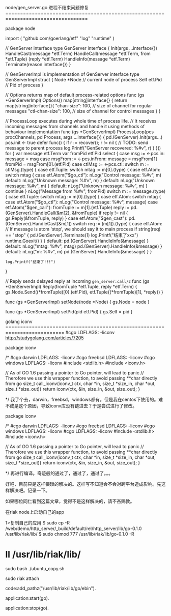 node/gen_server.go
进程不结束问题修复 ==================================================================================

package node

import (
    "github.com/goerlang/etf"
    "log"
    "runtime"
)

// GenServer interface
type GenServer interface {
    Init(args ...interface{})
    HandleCast(message *etf.Term)
    HandleCall(message *etf.Term, from *etf.Tuple) (reply *etf.Term)
    HandleInfo(message *etf.Term)
    Terminate(reason interface{})
}

// GenServerImpl is implementation of GenServer interface
type GenServerImpl struct {
    Node *Node   // current node of process
    Self etf.Pid // Pid of process
}

// Options returns map of default process-related options
func (gs *GenServerImpl) Options() map[string]interface{} {
    return map[string]interface{}{
        "chan-size":     100, // size of channel for regular messages
        "ctl-chan-size": 100, // size of channel for control messages
    }
}

// ProcessLoop executes during whole time of process life.
// It receives incoming messages from channels and handle it using methods of behaviour implementation
func (gs *GenServerImpl) ProcessLoop(pcs procChannels, pd Process, args ...interface{}) {
    pd.(GenServer).Init(args...)
    pcs.init <- true
    defer func() {
        if r := recover(); r != nil {
            // TODO: send message to parent process
            log.Printf("GenServer recovered: %#v", r)
        }
    }()
    for {
        var message etf.Term
        var fromPid etf.Pid
        select {
        case msg := <-pcs.in:
            message = msg
        case msgFrom := <-pcs.inFrom:
            message = msgFrom[1]
            fromPid = msgFrom[0].(etf.Pid)
        case ctlMsg := <-pcs.ctl:
            switch m := ctlMsg.(type) {
            case etf.Tuple:
                switch mtag := m[0].(type) {
                case etf.Atom:
                    switch mtag {
                    case etf.Atom("$go_ctl"):
                        nLog("Control message: %#v", m)
                    default:
                        nLog("Unknown message: %#v", m)
                    }
                default:
                    nLog("Unknown message: %#v", m)
                }
            default:
                nLog("Unknown message: %#v", m)
            }
            continue
        }
        nLog("Message from %#v", fromPid)
        switch m := message.(type) {
        case etf.Tuple:
            switch mtag := m[0].(type) {
            case etf.Atom:
                switch mtag {
                case etf.Atom("$go_ctl"):
                    nLog("Control message: %#v", message)
                case etf.Atom("$gen_call"):
                    fromTuple := m[1].(etf.Tuple)
                    reply := pd.(GenServer).HandleCall(&m[2], &fromTuple)
                    if reply != nil {
                        gs.Reply(&fromTuple, reply)
                    }
                case etf.Atom("$gen_cast"):
                    pd.(GenServer).HandleCast(&m[1])
                    switch req := (m[1]).(type) {
                    case etf.Atom:
                        // If message is atom 'stop', we should say it to main process
                        if string(req) == "stop" {
                            pd.(GenServer).Terminate(1)
                            log.Printf("结束了xxx")
                            runtime.Goexit()
                        }
                    }
                default:
                    pd.(GenServer).HandleInfo(&message)
                }
            default:
                nLog("mtag: %#v", mtag)
                pd.(GenServer).HandleInfo(&message)
            }
        default:
            nLog("m: %#v", m)
            pd.(GenServer).HandleInfo(&message)
        }
    }

    log.Printf("结束了!!!")
}

// Reply sends delayed reply at incoming `gen_server:call/2`
func (gs *GenServerImpl) Reply(fromTuple *etf.Tuple, reply *etf.Term) {
    gs.Node.Send((*fromTuple)[0].(etf.Pid), etf.Tuple{(*fromTuple)[1], *reply})
}

func (gs *GenServerImpl) setNode(node *Node) {
    gs.Node = node
}

func (gs *GenServerImpl) setPid(pid etf.Pid) {
    gs.Self = pid
}




golang iconv ==========================================================================
#cgo LDFLAGS: -liconv
http://studygolang.com/articles/7205

package iconv

/*
#cgo darwin LDFLAGS: -liconv
#cgo freebsd LDFLAGS: -liconv
#cgo windows LDFLAGS: -liconv
#include <stdlib.h>
#include <iconv.h>

// As of GO 1.6 passing a pointer to Go pointer, will lead to panic
// Therofore we use this wrapper function, to avoid passing **char directly from go
size_t call_iconv(iconv_t ctx, char *in, size_t *size_in, char *out, size_t *size_out){
        return iconv(ctx, &in, size_in, &out, size_out);
}

*/
我了个去，darwin，freebsd，windows都有。但是我在centos下使用的。难不成是这个原因，导致iconv库没有链进去？于是尝试进行了修改。

package iconv

/*
#cgo darwin LDFLAGS: -liconv
#cgo freebsd LDFLAGS: -liconv
#cgo windows LDFLAGS: -liconv
#cgo LDFLAGS: -liconv
#include <stdlib.h>
#include <iconv.h>

// As of GO 1.6 passing a pointer to Go pointer, will lead to panic
// Therofore we use this wrapper function, to avoid passing **char directly from go
size_t call_iconv(iconv_t ctx, char *in, size_t *size_in, char *out, size_t *size_out){
        return iconv(ctx, &in, size_in, &out, size_out);
}

*/
再进行编译。奇迹般的通过了，通过了，通过了。。。

好吧，目前只是这样猥琐的解决的。这样写不知道会不会对跨平台造成影响。先这样解决吧。记录一下。

如果哪位同仁看到这篇文章，觉得不是这样解决的，请不吝赐教。



在riak node上启动自己的app

1>复制自己的应用
$ sudo cp -R /web/demo/http_server/_build/default/rel/http_server/lib/go-0.1.0 /usr/lib/riak/lib/
$ sudo chmod 777 /usr/lib/riak/lib/go-0.1.0 -R

# ll /usr/lib/riak/lib/

sudo bash ./ubuntu_copy.sh

sudo riak attach

code:add_pathz("/usr/lib/riak/lib/go/ebin").


application:start(go).

application:stop(go).



